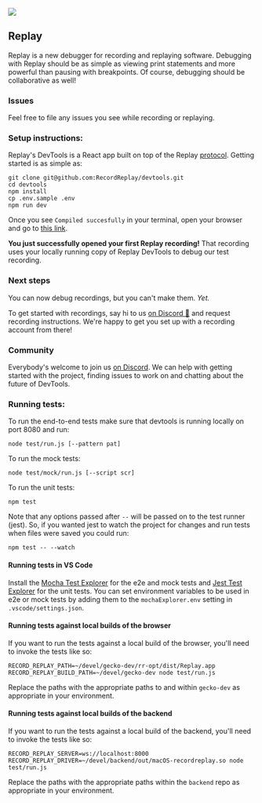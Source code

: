 ![](https://replay.io/assets/logo.svg)

## Replay

Replay is a new debugger for recording and replaying software. Debugging with Replay should be as simple as viewing print statements and more powerful than pausing with breakpoints. Of course, debugging should be collaborative as well!

### Issues

Feel free to file any issues you see while recording or replaying.

### Setup instructions:

Replay's DevTools is a React app built on top of the Replay [protocol](https://www.notion.so/replayio/Protocol-d8e7b5f428594589ab60c42afad782c1). Getting started is as simple as:

```
git clone git@github.com:RecordReplay/devtools.git
cd devtools
npm install
cp .env.sample .env
npm run dev
```

Once you see `Compiled succesfully` in your terminal, open your browser and go to [this link](http://localhost:8080/recording/d5ce272f-a3de-4af6-8943-2595cb54f1e3).

**You just successfully opened your first Replay recording!** That recording uses your locally running copy of Replay DevTools to debug our test recording.

### Next steps

You can now debug recordings, but you can't make them. _Yet._

To get started with recordings, say hi to us [on Discord 👋](https://replay.io/discord/) and request recording instructions. We're happy to get you set up with a recording account from there!

### Community

Everybody's welcome to join us [on Discord](https://replay.io/discord/). We can help with getting started with the project, finding issues to work on and chatting about the future of DevTools.

### Running tests:

To run the end-to-end tests make sure that devtools is running locally on port 8080 and run:

```
node test/run.js [--pattern pat]
```

To run the mock tests:

```
node test/mock/run.js [--script scr]
```

To run the unit tests:

```
npm test
```

Note that any options passed after `--` will be passed on to the test runner (jest). So, if you wanted jest to watch the project for changes and run tests when files were saved you could run:

```
npm test -- --watch
```

#### Running tests in VS Code

Install the [Mocha Test Explorer](https://marketplace.visualstudio.com/items?itemName=hbenl.vscode-mocha-test-adapter) for the e2e and mock tests and [Jest Test Explorer](https://marketplace.visualstudio.com/items?itemName=kavod-io.vscode-jest-test-adapter) for the unit tests.
You can set environment variables to be used in e2e or mock tests by adding them to the `mochaExplorer.env` setting in `.vscode/settings.json`.

#### Running tests against local builds of the browser

If you want to run the tests against a local build of the browser, you'll need to invoke the tests like so:

```
RECORD_REPLAY_PATH=~/devel/gecko-dev/rr-opt/dist/Replay.app RECORD_REPLAY_BUILD_PATH=~/devel/gecko-dev node test/run.js
```

Replace the paths with the appropriate paths to and within `gecko-dev` as appropriate in your environment.

#### Running tests against local builds of the backend

If you want to run the tests against a local build of the backend, you'll need to invoke the tests like so:

```
RECORD_REPLAY_SERVER=ws://localhost:8000 RECORD_REPLAY_DRIVER=~/devel/backend/out/macOS-recordreplay.so node test/run.js
```

Replace the paths with the appropriate paths within the `backend` repo as appropriate in your environment.

